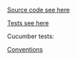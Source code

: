 [Source code see here](../src/main/java/org/blacksmith/finlib/datetime/dayconvention)

[Tests see here](../src/test/java/org/blacksmith/finlib/datetime/dayconvention)

Cucumber tests:

[Conventions](../src/test/resources/features/daycount)

